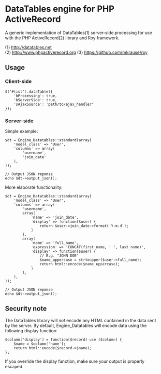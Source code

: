 
# DataTables engine for PHP ActiveRecord

A generic implementation of DataTables(1) server-side processing for use with the
PHP ActiveRecord(2) library and Roy framework.

(1) http://datatables.net  
(2) http://www.phpactiverecord.org
(3) https://github.com/mkrause/roy 

## Usage

### Client-side

    $('#list').dataTable({
        'bProcessing': true,
        'bServerSide': true,
        'sAjaxSource': 'path/to/ajax_handler'
    });

### Server-side

Simple example:

    $dt = Engine_Datatables::standard(array(
        'model_class' => 'User',
        'columns' => array(
            'username',
            'join_date'
        ),
    ));
    
    // Output JSON reponse
    echo $dt->output_json();

More elaborate functionality:

    $dt = Engine_Datatables::standard(array(
        'model_class' => 'User',
        'columns' => array(
            'username',
            array(
                'name' => 'join_date',
                'display' => function($user) {
                    return $user->join_date->format('Y-m-d');
                }
            ),
            array(
                'name' => 'full_name',
                'expression' => 'CONCAT(first_name, ' ', last_name)',
                'display' => function($user) {
                    // E.g. "JOHN DOE"
                    $name_uppercase = strtoupper($user->full_name);
                    return html::encode($name_uppercase);
                }
            ),
        ),
    ));
    
    // Output JSON reponse
    echo $dt->output_json();

## Security note

The DataTables library will *not* encode any HTML contained in the data
sent by the server. By default, Engine_Datatables will encode data using
the following display function:

    $column['display'] = function($record) use ($column) {
        $name = $column['name'];
        return html::encode($record->$name);
    };

If you override the display function, make sure your output is properly
escaped.
